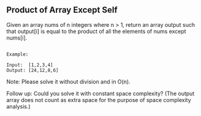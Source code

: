 ## Product of Array Except Self

Given an array nums of n integers where n > 1,  return an array output such that output[i] is 
equal to the product of all the elements of nums except nums[i].

```

Example:

Input:  [1,2,3,4]
Output: [24,12,8,6]
```
Note: Please solve it without division and in O(n).

Follow up:
Could you solve it with constant space complexity? (The output array does not count as extra space for the purpose of space complexity analysis.)

